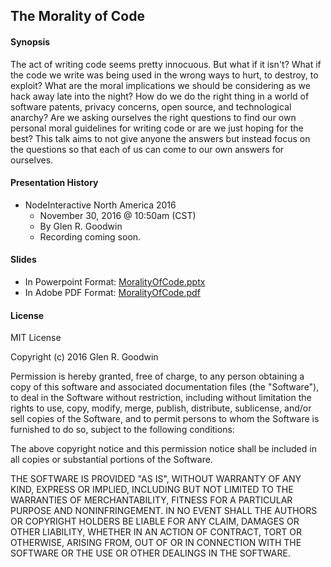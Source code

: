 ## The Morality of Code

#### Synopsis

The act of writing code seems pretty innocuous. But what if it isn't? What if the code we write was being used in the wrong ways to hurt, to destroy, to exploit? What are the moral implications we should be considering as we hack away late into the night? How do we do the right thing in a world of software patents, privacy concerns, open source, and technological anarchy? Are we asking ourselves the right questions to find our own personal moral guidelines for writing code or are we just hoping for the best? This talk aims to not give anyone the answers but instead focus on the questions so that each of us can come to our own answers for ourselves.

#### Presentation History

* NodeInteractive North America 2016
  - November 30, 2016 @ 10:50am (CST)
  - By Glen R. Goodwin
  - Recording coming soon.


#### Slides

* In Powerpoint Format: [MoralityOfCode.pptx](https://github.com/arei/talks/raw/master/MoralityOfCode/MoralityOfCode.pptx)
* In Adobe PDF Format: [MoralityOfCode.pdf](https://github.com/arei/talks/raw/master/MoralityOfCode/MoralityOfCode.pdf)

#### License

MIT License

Copyright (c) 2016 Glen R. Goodwin

Permission is hereby granted, free of charge, to any person obtaining a copy
of this software and associated documentation files (the "Software"), to deal
in the Software without restriction, including without limitation the rights
to use, copy, modify, merge, publish, distribute, sublicense, and/or sell
copies of the Software, and to permit persons to whom the Software is
furnished to do so, subject to the following conditions:

The above copyright notice and this permission notice shall be included in all
copies or substantial portions of the Software.

THE SOFTWARE IS PROVIDED "AS IS", WITHOUT WARRANTY OF ANY KIND, EXPRESS OR
IMPLIED, INCLUDING BUT NOT LIMITED TO THE WARRANTIES OF MERCHANTABILITY,
FITNESS FOR A PARTICULAR PURPOSE AND NONINFRINGEMENT. IN NO EVENT SHALL THE
AUTHORS OR COPYRIGHT HOLDERS BE LIABLE FOR ANY CLAIM, DAMAGES OR OTHER
LIABILITY, WHETHER IN AN ACTION OF CONTRACT, TORT OR OTHERWISE, ARISING FROM,
OUT OF OR IN CONNECTION WITH THE SOFTWARE OR THE USE OR OTHER DEALINGS IN THE
SOFTWARE.

